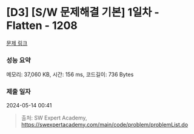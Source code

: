 # [D3] [S/W 문제해결 기본] 1일차 - Flatten - 1208 

[문제 링크](https://swexpertacademy.com/main/code/problem/problemDetail.do?contestProbId=AV139KOaABgCFAYh) 

### 성능 요약

메모리: 37,060 KB, 시간: 156 ms, 코드길이: 736 Bytes

### 제출 일자

2024-05-14 00:41



> 출처: SW Expert Academy, https://swexpertacademy.com/main/code/problem/problemList.do